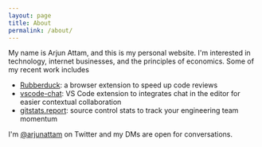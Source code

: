 ```yaml
---
layout: page
title: About
permalink: /about/
---
```


My name is Arjun Attam, and this is my personal website. I'm interested in technology, internet businesses, and the principles of economics. Some of my recent work includes

- [Rubberduck](https://www.rubberduck.io): a browser extension to speed up code reviews
- [vscode-chat](https://github.com/karigari/vscode-chat): VS Code extension to integrates chat in the editor for easier contextual collaboration
- [gitstats.report](https://gitstats.report): source control stats to track your engineering team momentum

I'm [@arjunattam](https://twitter.com/arjunattam/) on Twitter and my DMs are open for conversations.
